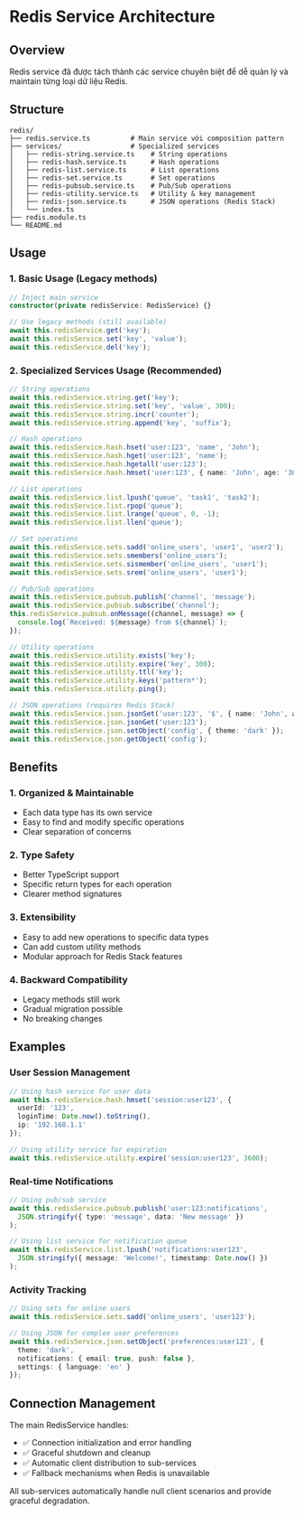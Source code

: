 # Redis Service Architecture

## Overview
Redis service đã được tách thành các service chuyên biệt để dễ quản lý và maintain từng loại dữ liệu Redis.

## Structure

```
redis/
├── redis.service.ts          # Main service với composition pattern
├── services/                 # Specialized services
│   ├── redis-string.service.ts    # String operations
│   ├── redis-hash.service.ts      # Hash operations  
│   ├── redis-list.service.ts      # List operations
│   ├── redis-set.service.ts       # Set operations
│   ├── redis-pubsub.service.ts    # Pub/Sub operations
│   ├── redis-utility.service.ts   # Utility & key management
│   ├── redis-json.service.ts      # JSON operations (Redis Stack)
│   └── index.ts
├── redis.module.ts
└── README.md
```

## Usage

### 1. Basic Usage (Legacy methods)
```typescript
// Inject main service
constructor(private redisService: RedisService) {}

// Use legacy methods (still available)
await this.redisService.get('key');
await this.redisService.set('key', 'value');
await this.redisService.del('key');
```

### 2. Specialized Services Usage (Recommended)
```typescript
// String operations
await this.redisService.string.get('key');
await this.redisService.string.set('key', 'value', 300);
await this.redisService.string.incr('counter');
await this.redisService.string.append('key', 'suffix');

// Hash operations
await this.redisService.hash.hset('user:123', 'name', 'John');
await this.redisService.hash.hget('user:123', 'name');
await this.redisService.hash.hgetall('user:123');
await this.redisService.hash.hmset('user:123', { name: 'John', age: '30' });

// List operations
await this.redisService.list.lpush('queue', 'task1', 'task2');
await this.redisService.list.rpop('queue');
await this.redisService.list.lrange('queue', 0, -1);
await this.redisService.list.llen('queue');

// Set operations
await this.redisService.sets.sadd('online_users', 'user1', 'user2');
await this.redisService.sets.smembers('online_users');
await this.redisService.sets.sismember('online_users', 'user1');
await this.redisService.sets.srem('online_users', 'user1');

// Pub/Sub operations
await this.redisService.pubsub.publish('channel', 'message');
await this.redisService.pubsub.subscribe('channel');
this.redisService.pubsub.onMessage((channel, message) => {
  console.log(`Received: ${message} from ${channel}`);
});

// Utility operations
await this.redisService.utility.exists('key');
await this.redisService.utility.expire('key', 300);
await this.redisService.utility.ttl('key');
await this.redisService.utility.keys('pattern*');
await this.redisService.utility.ping();

// JSON operations (requires Redis Stack)
await this.redisService.json.jsonSet('user:123', '$', { name: 'John', age: 30 });
await this.redisService.json.jsonGet('user:123');
await this.redisService.json.setObject('config', { theme: 'dark' });
await this.redisService.json.getObject('config');
```

## Benefits

### 1. **Organized & Maintainable**
- Each data type has its own service
- Easy to find and modify specific operations
- Clear separation of concerns

### 2. **Type Safety**
- Better TypeScript support
- Specific return types for each operation
- Clearer method signatures

### 3. **Extensibility**
- Easy to add new operations to specific data types
- Can add custom utility methods
- Modular approach for Redis Stack features

### 4. **Backward Compatibility**
- Legacy methods still work
- Gradual migration possible
- No breaking changes

## Examples

### User Session Management
```typescript
// Using hash service for user data
await this.redisService.hash.hmset('session:user123', {
  userId: '123',
  loginTime: Date.now().toString(),
  ip: '192.168.1.1'
});

// Using utility service for expiration
await this.redisService.utility.expire('session:user123', 3600);
```

### Real-time Notifications
```typescript
// Using pub/sub service
await this.redisService.pubsub.publish('user:123:notifications', 
  JSON.stringify({ type: 'message', data: 'New message' })
);

// Using list service for notification queue
await this.redisService.list.lpush('notifications:user123', 
  JSON.stringify({ message: 'Welcome!', timestamp: Date.now() })
);
```

### Activity Tracking
```typescript
// Using sets for online users
await this.redisService.sets.sadd('online_users', 'user123');

// Using JSON for complex user preferences
await this.redisService.json.setObject('preferences:user123', {
  theme: 'dark',
  notifications: { email: true, push: false },
  settings: { language: 'en' }
});
```

## Connection Management

The main RedisService handles:
- ✅ Connection initialization and error handling
- ✅ Graceful shutdown and cleanup
- ✅ Automatic client distribution to sub-services
- ✅ Fallback mechanisms when Redis is unavailable

All sub-services automatically handle null client scenarios and provide graceful degradation.